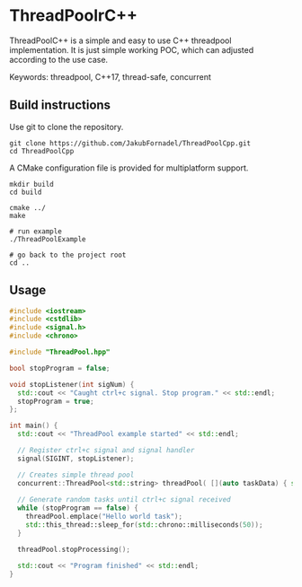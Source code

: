 # ThreadPoolrC++
ThreadPoolC++ is a simple and easy to use C++ threadpool implementation. It is just simple working POC, which can adjusted according to the use case.  

Keywords: threadpool, C++17, thread-safe, concurrent

## Build instructions
Use git to clone the repository.
```Shell
git clone https://github.com/JakubFornadel/ThreadPoolCpp.git
cd ThreadPoolCpp
```

A CMake configuration file is provided for multiplatform support.

```Shell
mkdir build
cd build

cmake ../
make

# run example
./ThreadPoolExample

# go back to the project root
cd ..
```

## Usage
```C++
#include <iostream>
#include <cstdlib>
#include <signal.h>
#include <chrono>

#include "ThreadPool.hpp"

bool stopProgram = false;

void stopListener(int sigNum) {
  std::cout << "Caught ctrl+c signal. Stop program." << std::endl;
  stopProgram = true;
};

int main() {
  std::cout << "ThreadPool example started" << std::endl;

  // Register ctrl+c signal and signal handler
  signal(SIGINT, stopListener);

  // Creates simple thread pool
  concurrent::ThreadPool<std::string> threadPool( [](auto taskData) { std::cout << "Processing task: " << taskData << std::endl; } );
  
  // Generate random tasks until ctrl+c signal received
  while (stopProgram == false) {
    threadPool.emplace("Hello world task");
    std::this_thread::sleep_for(std::chrono::milliseconds(50));
  }

  threadPool.stopProcessing();

  std::cout << "Program finished" << std::endl;
}
```
